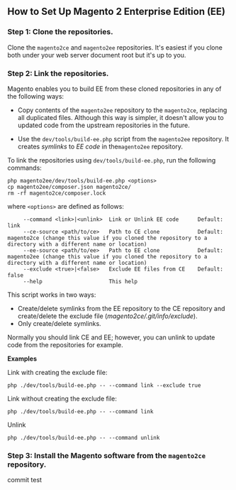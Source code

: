 <h2>How to Set Up Magento 2 Enterprise Edition (EE)</h2>

### Step 1: Clone the repositories.
Clone the `magento2ce` and `magento2ee` repositories. It's easiest if you clone both under your web server document root but it's up to you.

### Step 2: Link the repositories.
Magento enables you to build EE from these cloned repositories in any of the following ways:

*	Copy contents of the `magento2ee` repository to the `magento2ce`, replacing all duplicated files. Although this way is simpler, it doesn't allow you to updated code from the upstream repositories in the future.

*	Use the `dev/tools/build-ee.php` script from the `magento2ee` repository. It creates *symlinks* to *EE code* in  the`magento2ee` repository.

To link the repositories using `dev/tools/build-ee.php`, run the following commands:

```
php magento2ee/dev/tools/build-ee.php <options>
cp magento2ee/composer.json magento2ce/
rm -rf magento2ce/composer.lock
```

where `<options>` are defined as follows:
```
     --command <link>|<unlink>  Link or Unlink EE code      Default: link
     --ce-source <path/to/ce>   Path to CE clone            Default: magento2ce (change this value if you cloned the repository to a directory with a different name or location)
     --ee-source <path/to/ee>   Path to EE clone            Default: magento2ee (change this value if you cloned the repository to a directory with a different name or location)
     --exclude <true>|<false>   Exclude EE files from CE    Default: false
     --help                     This help
```

This script works in two ways:

* Create/delete symlinks from the EE repository to the CE repository and create/delete the exclude file (*magento2ce/.git/info/exclude*).
* Only create/delete symlinks.

Normally you should link CE and EE; however, you can unlink to update code from the repositories for example.

**Examples**

Link with creating the exclude file:
```
php ./dev/tools/build-ee.php -- --command link --exclude true
```

Link without creating the exclude file:
```
php ./dev/tools/build-ee.php -- --command link
```

Unlink
```
php ./dev/tools/build-ee.php -- --command unlink
```

### Step 3: Install the Magento software from the `magento2ce` repository.
commit test
